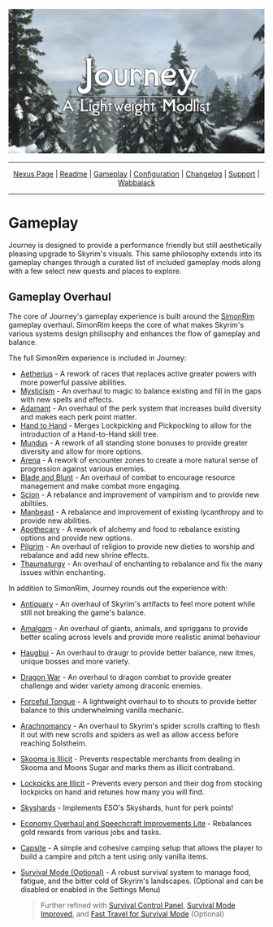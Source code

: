 <a href="https://raw.githubusercontent.com/SiraMirai/journey/main/images/Jourmby.png"><img src="/images/Journey169v3.webp" target="_blank"></a>

---

<p align="center">
<a href="https://www.nexusmods.com/skyrimspecialedition/mods/65229"?>Nexus Page</a> | <a href="https://github.com/SiraMirai/journey/blob/main/README.md"?>Readme</a> | <a href= "https://github.com/SiraMirai/journey/blob/main/GAMEPLAY.md"?>Gameplay</a> | <a href= "https://github.com/SiraMirai/journey/blob/main/CONFIGURATION.md"?>Configuration</a> | <a href="https://github.com/SiraMirai/journey/blob/main/CHANGELOG.md"?>Changelog</a> | <a href="https://github.com/SiraMirai/journey/blob/main/SUPPORT.md"?>Support</a> | <a href="https://www.wabbajack.org/">Wabbajack</a>
</p>

---
# Gameplay

Journey is designed to provide a performance friendly but still aesthetically pleasing upgrade to Skyrim's visuals. This same philosophy extends into its gameplay changes  through a curated list of included gameplay mods along with a few select new quests and places to explore.

## Gameplay Overhaul

The core of Journey's gameplay experience is built around the [SimonRim](https://www.nexusmods.com/skyrimspecialedition/users/67410746) gameplay overhaul. SimonRim keeps the core of what makes Skyrim's various systems design philisophy and enhances the flow of gameplay and balance.

The full SimonRim experience is included in Journey:

- [Aetherius](https://www.nexusmods.com/skyrimspecialedition/mods/26686) - A rework of races that replaces active greater powers with more powerful passive abilities.
- [Mysticism](https://www.nexusmods.com/skyrimspecialedition/mods/27839) - An overhaul to magic to balance existing and fill in the gaps with new spells and effects.
- [Adamant](https://www.nexusmods.com/skyrimspecialedition/mods/30191) - An overhaul of the perk system that increases build diversity and makes each perk point matter.
- [Hand to Hand](https://www.nexusmods.com/skyrimspecialedition/mods/59790) - Merges Lockpicking and Pickpocking to allow for the introduction of a Hand-to-Hand skill tree.
- [Mundus](https://www.nexusmods.com/skyrimspecialedition/mods/33411) - A rework of all standing stone bonuses to provide greater diversity and allow for more options.
- [Arena](https://www.nexusmods.com/skyrimspecialedition/mods/33487) - A rework of encounter zones to create a more natural sense of progression against various enemies.
- [Blade and Blunt](https://www.nexusmods.com/skyrimspecialedition/mods/34549) - An overhaul of combat to encourage resource management and make combat more engaging.
- [Scion](https://www.nexusmods.com/skyrimspecialedition/mods/41639) - A rebalance and improvement of vampirism and to provide new abiltiies.
- [Manbeast](https://www.nexusmods.com/skyrimspecialedition/mods/44746) - A rebalance and improvement of existing lycanthropy and to provide new abilities.
- [Apothecary](https://www.nexusmods.com/skyrimspecialedition/mods/52130) - A rework of alchemy and food to rebalance existing options and provide new options.
- [Pilgrim](https://www.nexusmods.com/skyrimspecialedition/mods/54099) - An overhaul of religion to provide new dieties to worship and rebalance and add new shrine effects.
- [Thaumaturgy](https://www.nexusmods.com/skyrimspecialedition/mods/57138) - An overhaul of enchanting to rebalance and fix the many issues within enchanting.


In addition to SimonRim, Journey rounds out the experience with:

- [Antiquary](https://www.nexusmods.com/skyrimspecialedition/mods/44413) - An overhaul of Skyrim's artifacts to feel more potent while still not breaking the game's balance.
- [Amalgam](https://www.nexusmods.com/skyrimspecialedition/mods/66283) - An overhaul of giants, animals, and spriggans to provide better scaling across levels and provide more realistic  animal behaviour
- [Haugbui](https://www.nexusmods.com/skyrimspecialedition/mods/26188) - An overhaul to draugr  to provide better balance, new itmes, unique bosses and more variety.
- [Dragon War](https://www.nexusmods.com/skyrimspecialedition/mods/51310) - An overhaul to dragon combat to provide greater challenge and wider variety among draconic enemies.
- [Forceful Tongue](https://www.nexusmods.com/skyrimspecialedition/mods/36276) - A lightweight overhaul to to shouts to provide better balance to this underwhelming vanilla mechanic.
- [Arachnomancy](https://www.nexusmods.com/skyrimspecialedition/mods/67272) - An overhaul to Skyrim's spider scrolls crafting to flesh it out with new scrolls and spiders as well as allow access before reaching Solstheim.
- [Skooma is Illicit](https://www.nexusmods.com/skyrimspecialedition/mods/29120) - Prevents respectable merchants from dealing in Skooma and Moons Sugar and marks them as illicit contraband.
- [Lockpicks are Illicit](https://www.nexusmods.com/skyrimspecialedition/mods/39272) - Prevents every person and their dog from stocking lockpicks on hand and retunes how many you will find.
- [Skyshards](https://www.nexusmods.com/skyrimspecialedition/mods/60748) - Implements ESO's Skyshards, hunt for perk points!
- [Economy Overhaul and Speechcraft Improvements Lite](https://www.nexusmods.com/skyrimspecialedition/mods/9542) - Rebalances gold rewards from various jobs and tasks.
- [Capsite](https://www.nexusmods.com/skyrimspecialedition/mods/22353) - A simple and cohesive camping setup that allows the player to build a campire and pitch a tent using only vanilla items.
- [Survival Mode (Optional)](https://en.uesp.net/wiki/Skyrim:Survival_Mode) - A robust survival system to manage food, fatigue, and the bitter cold of Skyrim's landscapes. (Optional and can be disabled or enabled  in the Settings Menu)

  > Further refined with [Survival Control Panel](https://www.nexusmods.com/skyrimspecialedition/mods/41891), [Survival Mode Improved](https://www.nexusmods.com/skyrimspecialedition/mods/56374), and [Fast Travel for Survival Mode](https://www.nexusmods.com/skyrimspecialedition/mods/21067) (Optional)
